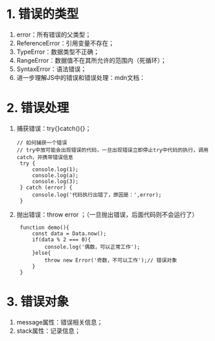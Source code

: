 # 1. 错误的类型
1. error：所有错误的父类型；
2. ReferenceError：引用变量不存在；
3. TypeError：数据类型不正确；
4. RangeError：数据值不在其所允许的范围内（死循环）；
5. SyntaxError：语法错误；
6. 进一步理解JS中的错误和错误处理：mdn文档：
# 2. 错误处理
1. 捕获错误：try{}catch(){}；
   ```
   // 如何捕获一个错误
   // try中放可能会出现错误的代码，一旦出现错误立即停止try中代码的执行，调用catch，并携带错误信息
    try {
        console.log(1);
        console.log(a);
        console.log(3);
    } catch (error) {
        console.log('代码执行出错了，原因是：',error);
    }
   ```
2. 抛出错误：throw error ；（一旦抛出错误，后面代码则不会运行了）
   ```
    function demo(){
        const data = Data.now();
        if(data % 2 === 0){
            console.log('偶数，可以正常工作');
        }else{
            throw new Error('奇数，不可以工作');// 错误对象
        }
    }
   ```
#  3. 错误对象
1. message属性：错误相关信息；
2. stack属性：记录信息；